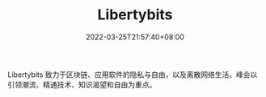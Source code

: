 ﻿---
weight: 
title: "Libertybits"
description: "Libertybits 致力于区块链、应用软件的隐私与自由，以及离散网络生活"
date: 2022-03-25T21:57:40+08:00
lastmod: 2022-03-25T16:45:40+08:00
draft: false
authors: ["Metabd"]
featuredImage: "libertybits.jpg"
link: ""
tags: ["元宇宙社区","Libertybits"]
categories: ["navigation"]
navigation: ["元宇宙社区"]
lightgallery: true
toc: true
pinned: false
recommend: false
recommend1: false
---
Libertybits 致力于区块链、应用软件的隐私与自由，以及离散网络生活。峰会以引领潮流、精通技术、知识渴望和自由为重点。
